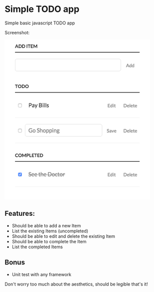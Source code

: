 # Simple TODO app
Simple basic javascript TODO app

Screenshot:

![Simple TODO app](/src/images/todo-js-basic.png?raw=true)

## Features:
* Should be able to add a new Item
* List the existing Items (uncompleted)
* Should be able to edit and delete the existing Item
* Should be able to complete the Item
* List the completed Items

## Bonus
* Unit test with any framework

Don't worry too much about the aesthetics, should be legible that's it!